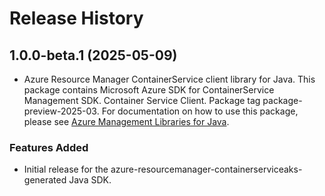 # Release History

## 1.0.0-beta.1 (2025-05-09)

- Azure Resource Manager ContainerService client library for Java. This package contains Microsoft Azure SDK for ContainerService Management SDK. Container Service Client. Package tag package-preview-2025-03. For documentation on how to use this package, please see [Azure Management Libraries for Java](https://aka.ms/azsdk/java/mgmt).
### Features Added

- Initial release for the azure-resourcemanager-containerserviceaks-generated Java SDK.
